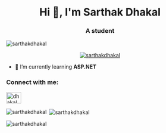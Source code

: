 <h1 align="center">Hi 👋, I'm Sarthak Dhakal</h1>
<h3 align="center">A student</h3>

<p align="left"> <img src="https://komarev.com/ghpvc/?username=sarthakdhakal&label=Profile%20views&color=0e75b6&style=flat" alt="sarthakdhakal" /> </p>

<p align="center"> <a href="https://github.com/ryo-ma/github-profile-trophy"><img src="https://github-profile-trophy.vercel.app/?username=sarthakdhakal" alt="sarthakdhakal" /></a> </p>

- 🌱 I’m currently learning **ASP.NET**


<h3 align="left">Connect with me:</h3>
<p align="left">
<a href="https://fb.com/dhakal.sarthak" target="blank"><img align="center" src="https://cdn.jsdelivr.net/npm/simple-icons@3.0.1/icons/facebook.svg" alt="dhakal.sarthak" height="30" width="40" /></a>
</p>

<p><img align="left" src="https://github-readme-stats.vercel.app/api/top-langs?username=sarthakdhakal&show_icons=true&locale=en&layout=compact" alt="sarthakdhakal" /></p>

<p>&nbsp;<img align="center" src="https://github-readme-stats.vercel.app/api?username=sarthakdhakal&show_icons=true&locale=en" alt="sarthakdhakal" /></p>

<p><img align="center" src="https://github-readme-streak-stats.herokuapp.com/?user=sarthakdhakal&" alt="sarthakdhakal" /></p>
